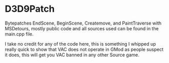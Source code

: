 # D3D9Patch
Bytepatches EndScene, BeginScene, Createmove, and PaintTraverse with MSDetours, mostly public code and all sources used can be found in the main.cpp file.

I take no credit for any of the code here, this is something I whipped up really quick to show that VAC does not operate in GMod as people suspect it does, this will get you VAC banned in any other Source game.
